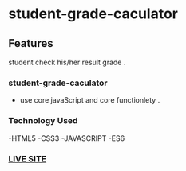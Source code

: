 # student-grade-caculator

## Features
student check his/her result grade .

### student-grade-caculator
- use core javaScript and core functionlety .


### Technology Used 
-HTML5
-CSS3
-JAVASCRIPT
-ES6

### [LIVE SITE](https://sonjoybarmon.github.io/student-grade-caculator/)

